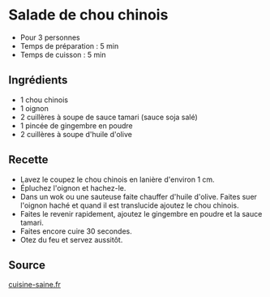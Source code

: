 # Salade de chou chinois

- Pour 3 personnes
- Temps de préparation : 5 min
- Temps de cuisson : 5 min

## Ingrédients

- 1 chou chinois
- 1 oignon
- 2 cuillères à soupe de sauce tamari (sauce soja salé)
- 1 pincée de gingembre en poudre
- 2 cuillères à soupe d'huile d'olive

## Recette

- Lavez le coupez le chou chinois en lanière d'environ 1 cm.
- Épluchez l'oignon et hachez-le.
- Dans un wok ou une sauteuse faite chauffer d'huile d'olive. Faites suer l'oignon haché et quand il est translucide ajoutez le chou chinois.
- Faites le revenir rapidement, ajoutez le gingembre en poudre et la sauce tamari.
- Faites encore cuire 30 secondes.
- Otez du feu et servez aussitôt.

## Source

[cuisine-saine.fr](http://cuisine-saine.fr/recette-rapide/recette-bio-rapide-chou-chinois#ixzz3Zf9MODoq)

